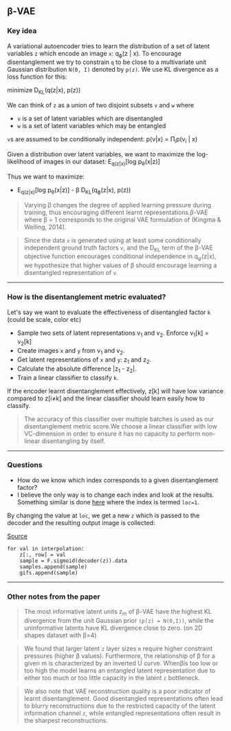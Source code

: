 ## β-VAE

### Key idea

A variational autoencoder tries to learn the distribution of a set of latent variables `z` which encode an image `x`: q<sub>ϕ</sub>(z | x). To encourage disentanglement we try to constrain `q` to be close to a multivariate unit Gaussian distribution `N(0, I)` denoted by `p(z)`. We use KL divergence as a loss function for this:

minimize D<sub>KL</sub>(q(z|x), p(z))

We can think of `z` as a union of two disjoint subsets `v` and `w` where
* `v` is a set of latent variables which are disentangled
* `w` is a set of latent variables which may be entangled

`v`s are assumed to be conditionally independent: p(v|x) = Π<sub>i</sub>p(v<sub>i</sub> | x)

Given a distribution over latent variables, we want to maximize the log-likelihood of images in our dataset: E<sub>q(z|x)</sub>[log p<sub>θ</sub>(x|z)]

Thus we want to maximize:

- E<sub>q(z|x)</sub>[log p<sub>θ</sub>(x|z)] - β D<sub>KL</sub>(q<sub>ϕ</sub>(z|x), p(z))

> Varying β changes the degree of applied learning pressure during training, thus encouraging different learnt representations.β-VAE where β = 1 corresponds to the original VAE formulation of (Kingma & Welling, 2014).

> Since the data `x` is generated using at least some conditionally independent ground truth factors `v`, and the D<sub>KL</sub> term of the β-VAE objective function encourages conditional independence  in q<sub>φ</sub>(z|x),  we  hypothesize  that  higher  values  of β should  encourage  learning  a disentangled representation of `v`.

---

### How is the disentanglement metric evaluated?

Let's say we want to evaluate the effectiveness of disentangled factor `k` (could be scale, color etc)

* Sample two sets of latent representations v<sub>1</sub> and v<sub>2</sub>. Enforce v<sub>1</sub>[k] = v<sub>2</sub>[k]
* Create images `x` and `y` from v<sub>1</sub> and v<sub>2</sub>.
* Get latent representations of `x` and `y`: z<sub>1</sub> and z<sub>2</sub>.
* Calculate the absolute difference |z<sub>1</sub> - z<sub>2</sub>|.
* Train a linear classifier to classify `k`.

If the encoder learnt disentanglement effectively, z[k] will have low variance compared to z[i≠k] and the linear classifier should learn easily how to classify.

> The accuracy of this classifier over multiple batches is used as our disentanglement metric score.We choose a linear classifier with low VC-dimension in order to ensure it has no capacity to perform non-linear disentangling by itself.

---

### Questions

* How do we know which index corresponds to a given disentanglement factor?
* I believe the only way is to change each index and look at the results. Something similar is done [here](https://github.com/1Konny/Beta-VAE/blob/master/solver.py#L346) where the index is termed `loc=1`.

By changing the value at `loc`, we get a new `z` which is passed to the decoder and the resulting output image is collected:

[Source](https://github.com/1Konny/Beta-VAE/blob/master/solver.py#L398-L402)
```
for val in interpolation:
    z[:, row] = val
    sample = F.sigmoid(decoder(z)).data
    samples.append(sample)
    gifs.append(sample)
```

---

### Other notes from the paper

> The most informative latent units z<sub>m</sub> of β-VAE have the highest KL divergence from the unit Gaussian prior `(p(z) = N(0,I))`, while the uninformative latents have KL divergence close to zero. (on 2D shapes dataset with β=4)

> We found that larger latent `z` layer sizes `m` require higher constraint pressures (higher β values). Furthermore, the relationship of β for a given m is characterized by an inverted U curve. Whenβis too low or too high the model learns an entangled latent representation due to either too much or too little capacity in the latent `z` bottleneck.

> We also note that VAE reconstruction quality is a poor indicator of learnt disentanglement. Good disentangled representations often lead to blurry reconstructions due to the restricted capacity of the latent information channel `z`, while entangled representations often result in the sharpest reconstructions.
